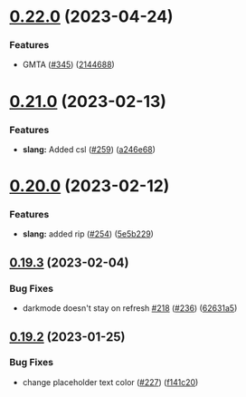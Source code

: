 # [0.22.0](https://github.com/Njong392/Abbreve/compare/v0.21.0...v0.22.0) (2023-04-24)


### Features

* GMTA ([#345](https://github.com/Njong392/Abbreve/issues/345)) ([2144688](https://github.com/Njong392/Abbreve/commit/214468801ed22f1e6143de51f2f92e817ebfb80b))



# [0.21.0](https://github.com/Njong392/Abbreve/compare/v0.20.0...v0.21.0) (2023-02-13)


### Features

* **slang:** Added csl ([#259](https://github.com/Njong392/Abbreve/issues/259)) ([a246e68](https://github.com/Njong392/Abbreve/commit/a246e68b94f3c93fa141ed2fc9ba7ebd36bf2324))



# [0.20.0](https://github.com/Njong392/Abbreve/compare/v0.19.3...v0.20.0) (2023-02-12)


### Features

* **slang:** added rip ([#254](https://github.com/Njong392/Abbreve/issues/254)) ([5e5b229](https://github.com/Njong392/Abbreve/commit/5e5b22969b9353affa3659572787775451bda052))



## [0.19.3](https://github.com/Njong392/Abbreve/compare/v0.19.2...v0.19.3) (2023-02-04)


### Bug Fixes

* darkmode doesn't stay on refresh [#218](https://github.com/Njong392/Abbreve/issues/218) ([#236](https://github.com/Njong392/Abbreve/issues/236)) ([62631a5](https://github.com/Njong392/Abbreve/commit/62631a539271c5673f97519bed1d905ccfc2daf7))



## [0.19.2](https://github.com/Njong392/Abbreve/compare/v0.18.0...v0.19.2) (2023-01-25)


### Bug Fixes

* change placeholder text color ([#227](https://github.com/Njong392/Abbreve/issues/227)) ([f141c20](https://github.com/Njong392/Abbreve/commit/f141c2008032f88473a87917a5c205a95ede87b3))



